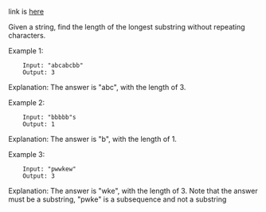 link is [here](https://leetcode.com/problems/longest-substring-without-repeating-characters/)

Given a string, find the length of the longest substring without repeating characters.

Example 1:
````
    Input: "abcabcbb"
    Output: 3 
````

Explanation: The answer is "abc", with the length of 3. 

Example 2:
````
    Input: "bbbbb"s
    Output: 1
````

Explanation: The answer is "b", with the length of 1.

Example 3:
````
    Input: "pwwkew"
    Output: 3
````

Explanation: The answer is "wke", with the length of 3. 
Note that the answer must be a substring, "pwke" is a subsequence and not a substring